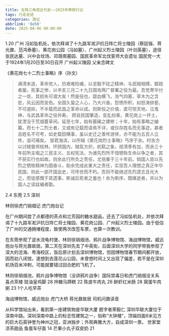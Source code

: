 ```yaml
---
title: 在珠三角观近代史——2025年寒假行记
tags: 行走足迹
categories: 游记
abbrlink: '8e50'
date: 2025-08-06 00:00:00
---
```


1.20 广州
冯如坠机处，依次拜谒了十九路军淞沪抗日阵亡将士陵园（蔡廷锴、蒋光鼐、范鸿泰墓）、黄花岗公园（冯如墓）、广州起义烈士陵园（叶剑英墓），途径张民达墓、兴中会坟场、邓荫南墓园、国民革命军北伐誓师大会遗址
国民党一大于1924年1月20日至30日召开
广州起义陵园 父亲念碑文

《黄花岗七十二烈士事略》序（孙文）
> 满清末造，革命党人，历艰难险巇，以坚毅不扰之精神，与民贼相搏，踬踣者屡。死事之惨，以辛亥三月二十九日围攻两广督署之役为最。吾党菁华付之一炬，其损失可谓大矣！然是役也，碧血横飞，浩气四塞，草木为之含悲，风云因而变色。全国久蛰之人心，乃大兴奋。怨愤所积，如怒涛排壑，不可遏抑，不半载而武昌之革命以成。则斯役之价值，直可惊天地，泣鬼神，与武昌革命之役并寿。
> 顾自民国肇造，变乱纷乘，黄花岗上一抔土，犹湮没于荒烟蔓草间。延至七年，始有墓碣之建修；十年，始有事略之编纂。而七十二烈士者，又或有记载而语焉不详，或仅存姓名而无事迹，甚者且姓名不可考，如史载田横事，虽以史迁之善传游侠，亦不能为五百人立传，滋可痛矣。
> 邹君海滨，以所辑《黄花岗烈士事略》丐序于余。时余方以讨贼督师桂林。环顾国内，贼氛方炽，杌靰之象，视清季有加，而余三十年前所主唱之三民主义、五权宪法，为诸先烈所不惜牺牲生命以争之者，其不获实行也如故。则余此行所负之责任，尤倍重于三十年前。倘国人皆以先烈之牺牲精神为国奋斗，助余完成此重大之责任，实现吾人理想之真正中华民国，则此一部开国血史，可传世而不朽。否则不能继述先烈遗志且光大之，而徒感慨于其遗事，斯诚后死者之羞也！余为斯序，既痛逝者，并以为国人之读兹编者勖。

2.4 东莞
2.5 深圳

林则徐虎门销烟记
虎门炮台记

在广州期间尝了点都德的茶点和兰芳园的糖水甜品，还去了冯如坠机处，并依次拜谒了十九路军淞沪抗日阵亡将士陵园、黄花岗公园、广州起义烈士陵园。由于低估了广州的交通拥堵程度，致使两次改签车票，也算一次教训。

在东莞参观了逆水流龟村堡、林则徐销烟池、鸦片战争博物馆、海战博物馆，威远炮台与蒋光鼐故居。第二天在深圳先去了中英街，后面深圳大学的同学带我参观了深大的沧海、粤海校区，饭后原计划去深圳博物馆，但因博物馆春节期间都开放，因而初八闭馆，遂想到去莲花山公园，未曾想时间上又出现了偏差，若不是在深圳机场百米冲刺，可能就要错过回合肥的飞机了。

林则徐销烟池，鸦片战争博物馆（没讲鸦片战争）国际禁毒日和虎门销烟没关系
喜点茶楼 
豉油皇鸡脚 28
拌糖马蹄糕 22
陈皮牛肉丸 26
鲜虾红米肠 28
窝蛋牛肉粥 23 
1个人吃早茶

海战博物馆，威远炮台 虎门大桥
蒋光鼐故居 司机问鼐读音

从科学馆站出来，看到第一座建筑物是华联大厦 题字者荣毅仁 深圳华联大厦位于深南中路。深圳深南中路上的标志性建筑之一，俗称“大钟楼”，顶端四面8米见方的巨大石英钟誉为神州之冠，亚洲独步；外观典雅大方，自成深圳一景。
世家堂凉茶甜品
鱼蛋车仔面 14
芒果小丸子双皮奶 21